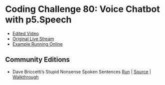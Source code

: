 # Coding Challenge 80: Voice Chatbot with p5.Speech
* [Edited Video](https://www.youtube.com/watch?v=iFTgphKCP9U)
* [Original Live Stream](https://www.youtube.com/watch?v=gFqBnxIm5Us)
* [Example Running Online](https://codingtrain.github.io/Rainbow-Code/CodingChallenges/CC_80_Voice_Chatbot_with_p5.Speech/)


## Community Editions
- Dave Briccetti’s Stupid Nonsense Spoken Sentences
[Run](http://davebsoft.com/software/stupid-nonsense-spoken-sentences/) |
[Source](https://github.com/dcbriccetti/web-games/tree/master/stupid-nonsense-spoken-sentences) |
[Walkthrough](https://www.youtube.com/watch?v=L5_Cnx_EIZo)
